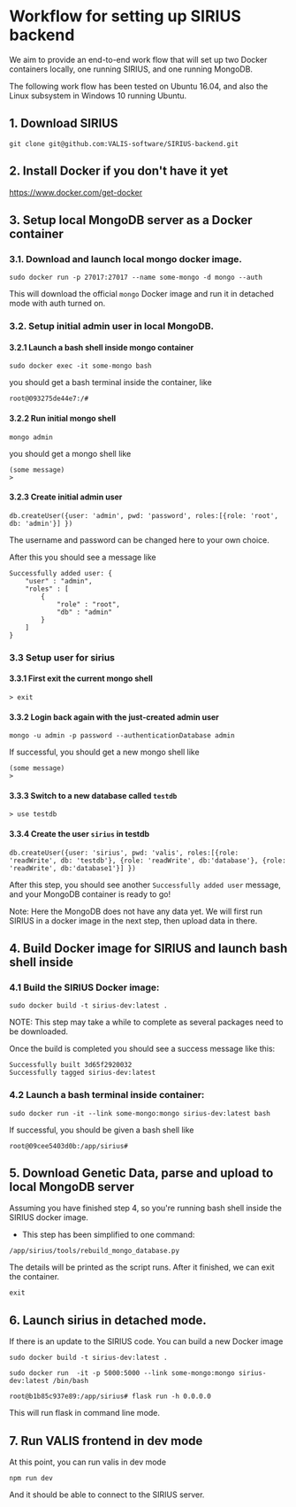 # Workflow for setting up SIRIUS backend

We aim to provide an end-to-end work flow that will set up two Docker containers locally, one running SIRIUS, and one running MongoDB.

The following work flow has been tested on Ubuntu 16.04, and also the Linux subsystem in Windows 10 running Ubuntu.

## 1. Download SIRIUS

``` 
git clone git@github.com:VALIS-software/SIRIUS-backend.git
```

## 2. Install Docker if you don't have it yet

https://www.docker.com/get-docker

## 3. Setup local MongoDB server as a Docker container

### 3.1. Download and launch local mongo docker image.

```
sudo docker run -p 27017:27017 --name some-mongo -d mongo --auth
``` 

This will download the official `mongo` Docker image and run it in detached mode with auth turned on.

### 3.2. Setup initial admin user in local MongoDB.

#### 3.2.1 Launch a bash shell inside mongo container

```
sudo docker exec -it some-mongo bash
```

you should get a bash terminal inside the container, like 

```
root@093275de44e7:/#
```

#### 3.2.2 Run initial mongo shell

```
mongo admin
```

you should get a mongo shell like

```
(some message)
> 
```

#### 3.2.3 Create initial admin user

```
db.createUser({user: 'admin', pwd: 'password', roles:[{role: 'root', db: 'admin'}] })
```

The username and password can be changed here to your own choice. 

After this you should see a message like 

```
Successfully added user: {
	"user" : "admin",
	"roles" : [
		{
			"role" : "root",
			"db" : "admin"
		}
	]
}
```

### 3.3 Setup user for sirius

#### 3.3.1 First exit the current mongo shell

```
> exit
```

#### 3.3.2 Login back again with the just-created admin user

```
mongo -u admin -p password --authenticationDatabase admin
```

If successful, you should get a new mongo shell like 

```
(some message)
>
```

#### 3.3.3 Switch to a new database called `testdb`

```
> use testdb
```

#### 3.3.4 Create the user `sirius` in testdb

```
db.createUser({user: 'sirius', pwd: 'valis', roles:[{role: 'readWrite', db: 'testdb'}, {role: 'readWrite', db:'database'}, {role: 'readWrite', db:'database1'}] })
```

After this step, you should see another `Successfully added user` message, and your MongoDB container is ready to go!

Note: Here the MongoDB does not have any data yet. We will first run SIRIUS in a docker image in the next step, then upload data in there. 



## 4. Build Docker image for SIRIUS and launch bash shell inside

### 4.1 Build the SIRIUS Docker image:

```
sudo docker build -t sirius-dev:latest .
```

NOTE: This step may take a while to complete as several packages need to be downloaded.

Once the build is completed you should see a success message like this:

```
Successfully built 3d65f2920032
Successfully tagged sirius-dev:latest
```

### 4.2 Launch a bash terminal inside container:

```
sudo docker run -it --link some-mongo:mongo sirius-dev:latest bash
```

If successful, you should be given a bash shell like

```
root@09cee5403d0b:/app/sirius#
```


## 5. Download Genetic Data, parse and upload to local MongoDB server

Assuming you have finished step 4, so you're running bash shell inside the SIRIUS docker image.

* This step has been simplified to one command:

```
/app/sirius/tools/rebuild_mongo_database.py
```

The details will be printed as the script runs. After it finished, we can exit the container.

```
exit
```


## 6. Launch sirius in detached mode.

If there is an update to the SIRIUS code. You can build a new Docker image

```
sudo docker build -t sirius-dev:latest .
``` 

```
sudo docker run  -it -p 5000:5000 --link some-mongo:mongo sirius-dev:latest /bin/bash
```

```
root@b1b85c937e89:/app/sirius# flask run -h 0.0.0.0
```

This will run flask in command line mode.

## 7. Run VALIS frontend in dev mode

At this point, you can run valis in dev mode

```
npm run dev
```

And it should be able to connect to the SIRIUS server.









